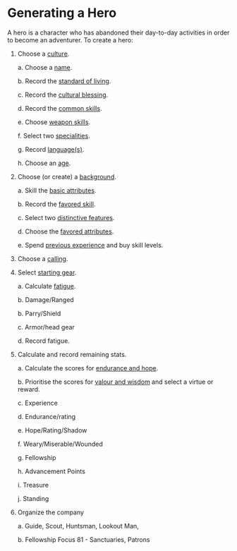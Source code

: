 # Generating a Hero

A hero is a character who has abandoned their day-to-day activities in order to become an adventurer.  To create a hero:

1. Choose a [culture](cultures.md).

    a. Choose a [name](names.md).
    
    b. Record the [standard of living](standard-of-living.md).
    
    c. Record the [cultural blessing](cultural-blessing.md).  
    
    d. Record the [common skills](common-skill-list.md). 
    
    e. Choose [weapon skills](weapon-skill-list.md).
    
    f. Select two [specialities](specialities.md).
    
    g. Record [language(s)](languages.md).
    
    h. Choose an [age](age.md).
    
2. Choose (or create) a [background](background.md).

    a. Skill the [basic attributes](basic-attributes.md).
    
    b. Record the [favored skill](favored-skill.md).
    
    c. Select two [distinctive features](distinctive-features.md).
    
    d. Choose the [favored attributes](favored-attributes.md).
    
    e. Spend [previous experience](previous-experience.md) and buy skill levels.
    
3. Choose a [calling](callings.md).
    
4. Select [starting gear](starting-gear.md).

    a. Calculate [fatigue](fatigue.md).
    
    b. Damage/Ranged
    
    b. Parry/Shield
    
    c. Armor/head gear

    d. Record fatigue.

5. Calculate and record remaining stats.

    a. Calculate the scores for [endurance and hope](endurance-hope.md). 

    b. Prioritise the scores for [valour and wisdom](valor-wisdom.md) and select a virtue or reward.
    
    c. Experience
    
    d. Endurance/rating
    
    e. Hope/Rating/Shadow

    f. Weary/Miserable/Wounded    

    g. Fellowship

    h. Advancement Points

    i. Treasure

    j. Standing
    
6. Organize the company 

    a. Guide, Scout, Huntsman, Lookout Man, 
    
    b. Fellowship Focus 81 - Sanctuaries, Patrons
